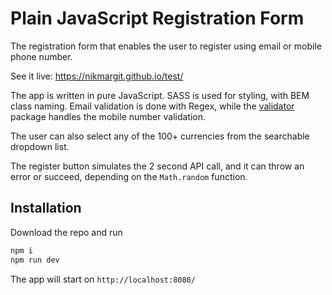 # Plain JavaScript Registration Form

The registration form that enables the user to register using email or mobile phone number.

See it live: https://nikmargit.github.io/test/

The app is written in pure JavaScript. SASS is used for styling, with BEM class naming. Email validation is done with Regex, while the [validator](https://www.npmjs.com/package/validator) package handles the mobile number validation.

The user can also select any of the 100+ currencies from the searchable dropdown list.

The register button simulates the 2 second API call, and it can throw an error or succeed, depending on the `Math.random` function.

## Installation

Download the repo and run

```bash
npm i
npm run dev
```

The app will start on `http://localhost:8080/`
